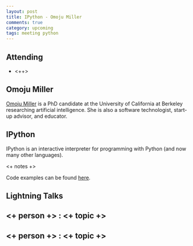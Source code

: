 ```yaml
---
layout: post
title: IPython - Omoju Miller
comments: true
category: upcoming
tags: meeting python
---
```



## Attending

- <++>


## Omoju Miller

[Omoju Miller](http://omojumiller.com) is a PhD candidate at the University of
California at Berkeley researching artificial intelligence. She is also a
software technologist, start-up advisor, and educator.


## IPython

IPython is an interactive interpreter for programming with Python (and now many
other languages).

<+ notes +>

Code examples can be found [here][code].

## Lightning Talks

## <+ person +> : <+ topic +>

## <+ person +> : <+ topic +>


[code]: https://github.com/thehackerwithin/berkeley/tree/master/topic "Code Examples"
